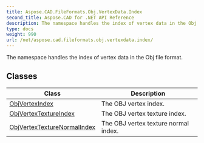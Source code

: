 ```yaml
---
title: Aspose.CAD.FileFormats.Obj.VertexData.Index
second_title: Aspose.CAD for .NET API Reference
description: The namespace handles the index of vertex data in the Obj file format
type: docs
weight: 990
url: /net/aspose.cad.fileformats.obj.vertexdata.index/
---
```

The namespace handles the index of vertex data in the Obj file format.

## Classes

| Class | Description |
| --- | --- |
| [ObjVertexIndex](./objvertexindex/) | The OBJ vertex index. |
| [ObjVertexTextureIndex](./objvertextextureindex/) | The OBJ vertex texture index. |
| [ObjVertexTextureNormalIndex](./objvertextexturenormalindex/) | The OBJ vertex texture normal index. |


